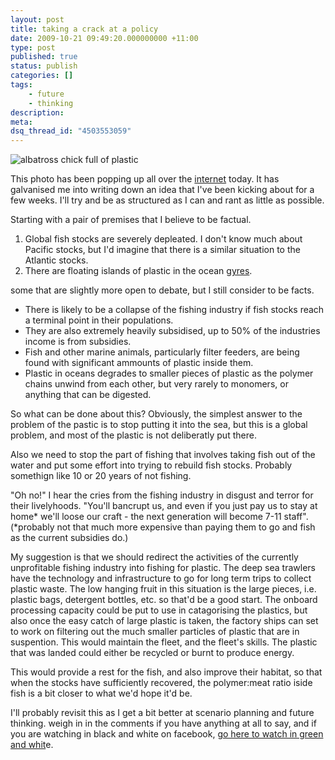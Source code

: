 ```yaml
---
layout: post
title: taking a crack at a policy
date: 2009-10-21 09:49:20.000000000 +11:00
type: post
published: true
status: publish
categories: []
tags:
    - future
    - thinking
description:
meta:
dsq_thread_id: "4503553059"
---
```


<p><img src="{{ site.baseurl }}/assets/chris-jordan-midway-atoll1.jpg" alt="albatross chick full of plastic" /></p>
<p>This photo has been popping up all over the <a href="http://www.chrisjordan.com">internet</a> today. It has galvanised me into writing down an idea that I've been kicking about for a few weeks. I'll try and be as structured as I can and rant as little as possible.</p>
<p>Starting with a pair of premises that I believe to be factual.</p>
<ol>
<li>Global fish stocks are severely depleated. I don't know much about Pacific stocks, but I'd imagine that there is a similar situation to the Atlantic stocks.</li>
<li>There are floating islands of plastic in the ocean <a href="http://en.wikipedia.org/wiki/Great_Pacific_Garbage_Patch">gyres</a>.</li>
</ol>
<p>some that are slightly more open to debate, but I still consider to be facts.</p>
<ul>
<li>
    There is likely to be a collapse of the fishing industry if fish stocks reach a terminal point in their populations. </li>
<li>They are also extremely heavily subsidised, up to 50% of the industries income is from subsidies.</li>
<li>Fish and other marine animals, particularly filter feeders, are being found with significant ammounts of plastic inside them.</li>
<li>Plastic in oceans degrades to smaller pieces of plastic as the polymer chains unwind from each other, but very rarely to monomers, or anything that can be digested.</li>
</ul>
<p>So what can be done about this? Obviously, the simplest answer to the problem of the pastic is to stop putting it into the sea, but this is a global problem, and most of the plastic is not deliberatly put there. </p>
<p>Also we need to stop the part of fishing that involves taking fish out of the water and put some effort into trying to rebuild fish stocks. Probably somethign like 10 or 20 years of not fishing.</p>
<p>&quot;Oh no!&quot; I hear the cries from the fishing industry in disgust and terror for their livelyhoods. &quot;You'll bancrupt us, and even if you just pay us to stay at home* we'll loose our craft - the next generation will become 7-11 staff&quot;. (*probably not that much more expensive than paying them to go and fish as the current subsidies do.)</p>
<p>My suggestion is that we should redirect the activities of the  currently unprofitable fishing industry into fishing for plastic. The deep sea trawlers have the technology and infrastructure to go for long term trips to collect plastic waste. The low hanging fruit in this situation is the large pieces, i.e. plastic bags, detergent bottles, etc. so that'd be a good start. The onboard processing capacity could be put to use in catagorising the plastics, but also once the easy catch of large plastic is taken, the factory ships can set to work on filtering out the much smaller particles of plastic that are in suspention. This would maintain the fleet, and the fleet's skills. The plastic that was landed could either be recycled or burnt to produce energy.</p>
<p>This would provide a rest for the fish, and also improve their habitat, so that when the stocks have sufficiently recovered, the polymer:meat ratio iside fish is a bit closer to what we'd hope it'd be.</p>
<p>I'll probably revisit this as I get a bit better at scenario planning and future thinking. weigh in in the comments if you have anything at all to say, and if you are watching in black and white on facebook, <a href="https://notionparallax.co.uk/2009/taking-a-crack-at-a-policy">go here to watch in green and whit</a>e.</p></p>

